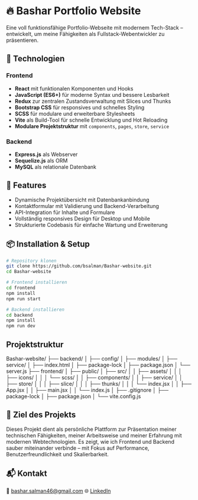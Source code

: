 # 🔥 Bashar Portfolio Website

Eine voll funktionsfähige Portfolio-Webseite mit modernem Tech-Stack – entwickelt, um meine Fähigkeiten als Fullstack-Webentwickler zu präsentieren.

## 🧰 Technologien

### Frontend

- **React** mit funktionalen Komponenten und Hooks
- **JavaScript (ES6+)** für moderne Syntax und bessere Lesbarkeit
- **Redux** zur zentralen Zustandsverwaltung mit Slices und Thunks
- **Bootstrap CSS** für responsives und schnelles Styling
- **SCSS** für modulare und erweiterbare Stylesheets
- **Vite** als Build-Tool für schnelle Entwicklung und Hot Reloading
- **Modulare Projektstruktur** mit `components`, `pages`, `store`, `service`

### Backend

- **Express.js** als Webserver
- **Sequelize.js** als ORM
- **MySQL** als relationale Datenbank

## 🚀 Features

- Dynamische Projektübersicht mit Datenbankanbindung
- Kontaktformular mit Validierung und Backend-Verarbeitung
- API-Integration für Inhalte und Formulare
- Vollständig responsives Design für Desktop und Mobile
- Strukturierte Codebasis für einfache Wartung und Erweiterung

## 📦 Installation & Setup

```bash
# Repository klonen
git clone https://github.com/bsalman/Bashar-website.git
cd Bashar-website

# Frontend installieren
cd frontend
npm install
npm run start

# Backend installieren
cd backend
npm install
npm run dev
```

## Projektstruktur

Bashar-website/
├── backend/
│ ├── config/
│ ├── modules/
│ ├── service/
│ ├── index.html
│ ├── package-lock
│ ├── package.json
│ └── server.js
├── frontend/
│ ├── public/
│ ├── src/
│ │ ├── assets/
│ │ │ ├── icons/
│ │ │ └── scss/
│ │ ├── components/
│ │ ├── service/
│ │ ├── store/
│ │ │ ├── slice/
│ │ │ ├── thunks/
│ │ │ └── index.jsx
│ │ ├── App.jsx
│ │ ├── main.jsx
│ │ └── index.js
│ ├── .gitignore
│ ├── package-lock
│ ├── package.json
│ └── vite.config.js

## 🎯 Ziel des Projekts

Dieses Projekt dient als persönliche Plattform zur Präsentation meiner technischen Fähigkeiten, meiner Arbeitsweise und meiner Erfahrung mit modernen Webtechnologien. Es zeigt, wie ich Frontend und Backend sauber miteinander verbinde – mit Fokus auf Performance, Benutzerfreundlichkeit und Skalierbarkeit.

## 📬 Kontakt

📧 bashar.salman46@gmail.com
🌐 [LinkedIn](https://www.linkedin.com/in/bashar-salman-621398337/)
